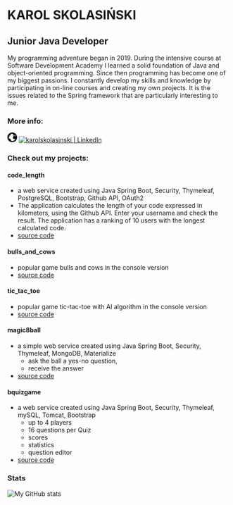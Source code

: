 # KAROL SKOLASIŃSKI
## Junior Java Developer
My programming adventure began in 2019. During the intensive course at Software Development Academy I learned a solid foundation of Java and object-oriented programming. Since then programming has become one of my biggest passions. I constantly develop my skills and knowledge by participating in on-line courses and creating my own projects. It is the issues related to the Spring framework that are particularly interesting to me.

### More info:
[<img alt="karolskolasinski.com" width="22px" src="https://raw.githubusercontent.com/iconic/open-iconic/master/svg/globe.svg" />][website]
[<img alt="karolskolasinski | LinkedIn" width="22px" src="https://cdn.jsdelivr.net/npm/simple-icons@v3/icons/linkedin.svg" />][linkedin]

### Check out my projects:

#### code_length
* a web service created using Java Spring Boot, Security, Thymeleaf, PostgreSQL, Bootstrap, Github API, OAuth2
* The application calculates the length of your code expressed in kilometers, using the Github API. Enter your username and check the result. The application has a ranking of 10 users with the longest calculated code.
* [source code](https://github.com/karolskolasinski/code_length)

#### bulls_and_cows
* popular game bulls and cows in the console version
* [source code](https://github.com/karolskolasinski/bulls_and_cows)

#### tic_tac_toe
* popular game tic-tac-toe with AI algorithm in the console version
* [source code](https://github.com/karolskolasinski/tic_tac_toe)

#### magic8ball
* a simple web service created using Java Spring Boot, Security, Thymeleaf, MongoDB, Materialize
    * ask the ball a yes-no question,
    * receive the answer
* [source code](https://github.com/karolskolasinski/magic8ball)

#### bquizgame
* a web service created using Java Spring Boot, Security, Thymeleaf, mySQL, Tomcat, Bootstrap
    * up to 4 players
    * 16 questions per Quiz
    * scores
    * statistics
    * question editor
* [source code](https://github.com/karolskolasinski/bquizgame)

### Stats
<img alt="My GitHub stats" src="https://github-readme-stats.vercel.app/api?username=karolskolasinski&count_private=true"/>

[website]: https://karolskolasinski.pl
[linkedin]: https://www.linkedin.com/in/karolskolasinski/
